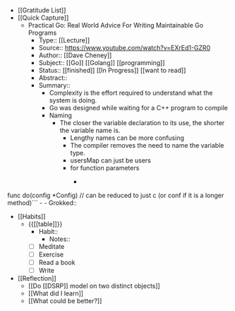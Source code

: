 - [[Gratitude List]]
- [[Quick Capture]]
    - Practical Go: Real World Advice For Writing Maintainable Go Programs
        - Type:: [[Lecture]]
        - Source:: https://www.youtube.com/watch?v=EXrEd1-GZR0
        - Author:: [[Dave Cheney]]
        - Subject::  [[Go]] [[Golang]] [[programming]]
        - Status:: [[finished]] [[In Progress]] [[want to read]]
        - Abstract::
        - Summary::
            - Complexity is the effort required to understand what the system is doing.
            - Go was designed while waiting for a C++ program to compile
            - Naming
                - The closer the variable declaration to its use, the shorter the variable name is.
                    - Lengthy names can be more confusing
                    - The compiler removes the need to name the variable type. 
                    - usersMap can just be users
                    - for function parameters
                        - ```javascript
func do(config *Config)
// can be reduced to just c (or conf if it is a longer method)```
                        - 
        - Grokked::
- [[Habits]]
    - {{[[table]]}}
        - Habit::
            - Notes::
        - [ ] Meditate
        - [ ] Exercise
        - [ ] Read a book
        - [ ] Write
- [[Reflection]]
    - [[Do [[DSRP]] model on two distinct objects]]
    - [[What did I learn]]
    - [[What could be better?]]

